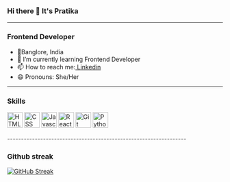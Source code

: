 ### Hi there 👋 It's Pratika

__________________________________
### Frontend Developer
- 📍Banglore, India
- 🌱 I’m currently learning Frontend Developer
- 📫 How to reach me:<a href = "https://www.linkedin.com/in/pratika-ng/"> Linkedin</a>
- 😄 Pronouns: She/Her
-----------------------------------------------------
### Skills

<p align = "left" >
<img src="https://github.com/PratikaNG/PratikaNG/assets/67963086/1c3bcc5a-b7e1-4c0b-bcd5-a21de3bebb58" height="36" width="36" alt="HTML"/>
<img src="https://github.com/PratikaNG/PratikaNG/assets/67963086/81baaf6a-3cc6-4d75-8797-2eaf3dc0b089" height="36" width="36" alt="CSS"/>
<img src="https://github.com/PratikaNG/PratikaNG/assets/67963086/0e2b6019-0de6-4a3b-8a92-852bfa69dc55"  height="36" width="36" alt="Javascript"/>
<img src="https://github.com/PratikaNG/PratikaNG/assets/67963086/21c8eae1-a5dc-4f29-82f8-4cb64b24f6cb"  height="36" width="36" alt="ReactJS"/>
<img src="https://github.com/PratikaNG/PratikaNG/assets/67963086/9bfe994e-b1ee-4f95-a9f1-5c4132c34ae4"  height="36" width="36" alt="Git"/> 
<img src="https://github.com/PratikaNG/PratikaNG/assets/67963086/580af110-0e02-4eb8-8e36-6b8cfa1fe512)" height="36" width="36" alt="Python" />
</p>
-----------------------------------------------------------------

### Github streak


[![GitHub Streak](https://github-readme-streak-stats.herokuapp.com?user=PratikaNG&exclude_days=Sun%2CSat)](https://git.io/streak-stats)

